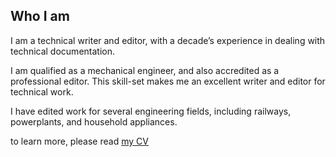 ## Who I am

I am a technical writer and editor, with a decade’s experience in dealing with technical documentation.

I am qualified as a mechanical engineer, and also accredited as a professional editor. This skill-set makes me an excellent writer and editor for technical work.

I have edited work for several engineering fields, including railways, powerplants, and household appliances.

<div class="cta cv">
to learn more, please read <a href="/CV%20-%202017%20new.pdf">my CV</a>
</div>
